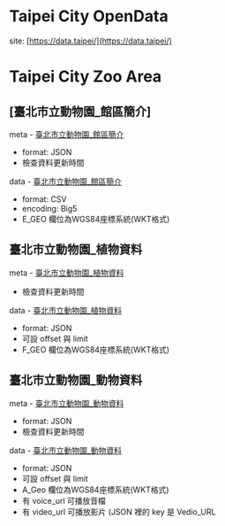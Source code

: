 # Taipei City OpenData
site: [https://data.taipei/](https://data.taipei/)
  
# Taipei City Zoo Area  
## [臺北市立動物園_館區簡介]
meta - [臺北市立動物園_館區簡介](https://data.taipei/opendata/datalist/apiAccess?scope=datasetMetadataSearch&q=%E8%87%BA%E5%8C%97%E5%B8%82%E7%AB%8B%E5%8B%95%E7%89%A9%E5%9C%92_%E9%A4%A8%E5%8D%80%E7%B0%A1%E4%BB%8B)
- format: JSON
- 檢查資料更新時間

data - [臺北市立動物園_館區簡介](https://data.taipei/api/getDatasetInfo/downloadResource?id=1ed45a8a-d26a-4a5f-b544-788a4071eea2&rid=5a0e5fbb-72f8-41c6-908e-2fb25eff9b8a)
- format: CSV
- encoding: Big5
- E_GEO 欄位為WGS84座標系統(WKT格式)

## 臺北市立動物園_植物資料
meta - [臺北市立動物園_植物資料](https://data.taipei/opendata/datalist/apiAccess?scope=datasetMetadataSearch&q=%E8%87%BA%E5%8C%97%E5%B8%82%E7%AB%8B%E5%8B%95%E7%89%A9%E5%9C%92_%E6%A4%8D%E7%89%A9%E8%B3%87%E6%96%99)
- 檢查資料更新時間

data - [臺北市立動物園_植物資料](https://data.taipei/api/v1/dataset/f18de02f-b6c9-47c0-8cda-50efad621c14?scope=resourceAquire)
- format: JSON
- 可設 offset 與 limit
- F_GEO 欄位為WGS84座標系統(WKT格式)

## 臺北市立動物園_動物資料
meta - [臺北市立動物園_動物資料](https://data.taipei/opendata/datalist/apiAccess?scope=datasetMetadataSearch&q=%E8%87%BA%E5%8C%97%E5%B8%82%E7%AB%8B%E5%8B%95%E7%89%A9%E5%9C%92_%E5%8B%95%E7%89%A9%E8%B3%87%E6%96%99)
- format: JSON
- 檢查資料更新時間

data - [臺北市立動物園_動物資料](https://data.taipei/api/v1/dataset/a3e2b221-75e0-45c1-8f97-75acbd43d613?scope=resourceAquire)
- format: JSON
- 可設 offset 與 limit
- A_Geo 欄位為WGS84座標系統(WKT格式)
- 有 voice_url 可播放音檔
- 有 video_url 可播放影片 (JSON 裡的 key 是 Vedio_URL
